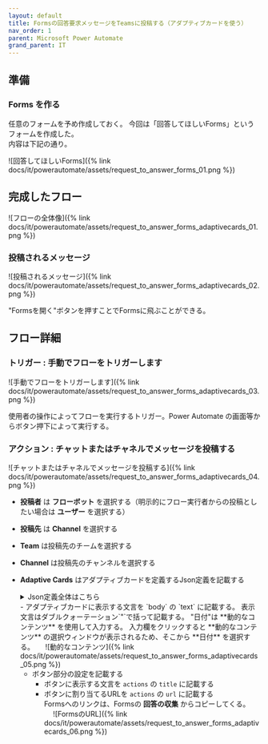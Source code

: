 ```yaml
---
layout: default
title: Formsの回答要求メッセージをTeamsに投稿する（アダプティブカードを使う）
nav_order: 1
parent: Microsoft Power Automate
grand_parent: IT
---
```


## 準備

### Forms を作る

任意のフォームを予め作成しておく。
今回は「回答してほしいForms」というフォームを作成した。  
内容は下記の通り。

![回答してほしいForms]({% link docs/it/powerautomate/assets/request_to_answer_forms_01.png %})

## 完成したフロー

![フローの全体像]({% link docs/it/powerautomate/assets/request_to_answer_forms_adaptivecards_01.png %})

### 投稿されるメッセージ

![投稿されるメッセージ]({% link docs/it/powerautomate/assets/request_to_answer_forms_adaptivecards_02.png %})

"Formsを開く"ボタンを押すことでFormsに飛ぶことができる。

## フロー詳細

### トリガー : 手動でフローをトリガーします

![手動でフローをトリガーします]({% link docs/it/powerautomate/assets/request_to_answer_forms_adaptivecards_03.png %})

使用者の操作によってフローを実行するトリガー。Power Automate の画面等からボタン押下によって実行する。

### アクション : チャットまたはチャネルでメッセージを投稿する

![チャットまたはチャネルでメッセージを投稿する]({% link docs/it/powerautomate/assets/request_to_answer_forms_adaptivecards_04.png %})

- **投稿者** は **フローボット** を選択する（明示的にフロー実行者からの投稿としたい場合は **ユーザー** を選択する）
- **投稿先** は **Channel** を選択する
- **Team** は投稿先のチームを選択する
- **Channel** は投稿先のチャンネルを選択する
- **Adaptive Cards** はアダプティブカードを定義するJson定義を記載する  
  <details close markdown="block">
    <summary>Json定義全体はこちら</summary>
    ```json
    {
        "type": "AdaptiveCard",
        "body": [
            {
                "type": "TextBlock",
                "size": "Medium",
                "weight": "Bolder",
                "text": ""
            }
        ],
        "actions": [
            {
                "type": "Action.OpenUrl",
                "title": "",
                "url": ""
            }
        ],
        "$schema": "http://adaptivecards.io/schemas/adaptive-card.json",
        "version": "1.2"
    }
    ```
  </details>
  - アダプティブカードに表示する文言を `body` の `text` に記載する。  
  表示文言はダブルクォーテーション`"`で括って記載する。
  "日付"は **動的なコンテンツ** を使用して入力する。
  入力欄をクリックすると **動的なコンテンツ** の選択ウィンドウが表示されるため、そこから **日付** を選択する。  
  　
  ![動的なコンテンツ]({% link docs/it/powerautomate/assets/request_to_answer_forms_adaptivecards_05.png %})

  - ボタン部分の設定を記載する  
    - ボタンに表示する文言を `actions` の `title` に記載する  
    - ボタンに割り当てるURLを `actions` の `url` に記載する  
    Formsへのリンクは、Formsの **回答の収集** からコピーしてくる。
    　
    ![FormsのURL]({% link docs/it/powerautomate/assets/request_to_answer_forms_adaptivecards_06.png %})
